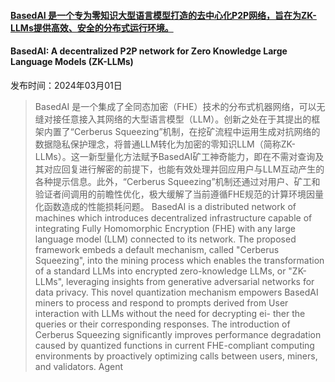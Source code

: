 #### [BasedAI 是一个专为零知识大型语言模型打造的去中心化P2P网络，旨在为ZK-LLMs提供高效、安全的分布式运行环境。](https://arxiv.org/abs/2403.01008)
#### BasedAI: A decentralized P2P network for Zero Knowledge Large Language Models (ZK-LLMs)
发布时间：2024年03月01日
> BasedAI 是一个集成了全同态加密（FHE）技术的分布式机器网络，可以无缝对接任意接入其网络的大型语言模型（LLM）。创新之处在于其提出的框架内置了“Cerberus Squeezing”机制，在挖矿流程中运用生成对抗网络的数据隐私保护理念，将普通LLM转化为加密的零知识LLM（简称ZK-LLMs）。这一新型量化方法赋予BasedAI矿工神奇能力，即在不需对查询及其对应回复进行解密的前提下，也能有效处理并回应用户与LLM互动产生的各种提示信息。此外，“Cerberus Squeezing”机制还通过对用户、矿工和验证者间调用的前瞻性优化，极大缓解了当前遵循FHE规范的计算环境因量化函数造成的性能损耗问题。
> BasedAI is a distributed network of machines which introduces decentralized infrastructure capable of integrating Fully Homomorphic Encryption (FHE) with any large language model (LLM) connected to its network. The proposed framework embeds a default mechanism, called "Cerberus Squeezing", into the mining process which enables the transformation of a standard LLMs into encrypted zero-knowledge LLMs, or "ZK-LLMs", leveraging insights from generative adversarial networks for data privacy. This novel quantization mechanism empowers BasedAI miners to process and respond to prompts derived from User interaction with LLMs without the need for decrypting ei- ther the queries or their corresponding responses. The introduction of Cerberus Squeezing significantly improves performance degradation caused by quantized functions in current FHE-compliant computing environments by proactively optimizing calls between users, miners, and validators.
Agent